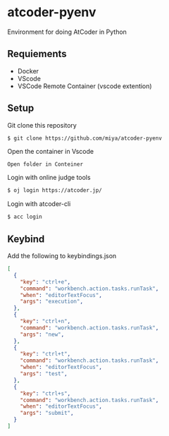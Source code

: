 # atcoder-pyenv
Environment for doing AtCoder in Python

## Requiements
- Docker
- VScode
- VSCode Remote Container (vscode extention)

## Setup
Git clone this repository
```bash
$ git clone https://github.com/miya/atcoder-pyenv
```

Open the container in Vscode
```
Open folder in Conteiner
```

Login with online judge tools
```bash
$ oj login https://atcoder.jp/
```

Login with atcoder-cli
```bash
$ acc login
```

## Keybind
Add the following to keybindings.json
```json
[
  {
    "key": "ctrl+e",
    "command": "workbench.action.tasks.runTask",
    "when": "editorTextFocus",
    "args": "execution",
  },
  {
    "key": "ctrl+n",
    "command": "workbench.action.tasks.runTask",
    "args": "new",
  },
  {
    "key": "ctrl+t",
    "command": "workbench.action.tasks.runTask",
    "when": "editorTextFocus",
    "args": "test",
  },
  {
    "key": "ctrl+s",
    "command": "workbench.action.tasks.runTask",
    "when": "editorTextFocus",
    "args": "submit",
  }
]
```